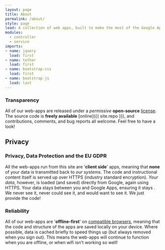 ```yaml
---
layout: page
title: About
permalink: /about/
style: page
lead: A collection of web apps, built to make the most of the Google Apps platform and designed to save time, making the technology work for you.
modules:
  - controller
  - service
imports:
- name: jquery
  load: first
- name: tether
  load: first
- name: bootstrap-css
  load: first
- name: bootstrap-js
  load: last
---
```


### Transparency
All of our web-apps are released under a _permissive_ __open-source__ [license](/license). The source code is __freely available__ [online]({{ site.repo }}), and contributions, comments, and bug reports all welcome. Feel free to have a look!

## Privacy

### __Privacy__, __Data Protection__ and the __EU GDPR__
All the web-apps run from this site are '__client side__' apps, meaning that __none__ of your data is transmitted back to _our systems_. The code and instructional content itself is served up over HTTPS (industry standard encryption). *Your data*, however, is loaded (and saved) directly from Google, again using HTTPS. Your data stays between you and Google Apps, ensuring it stays . We never see it, never could see it, and would want to see it. We just provide the code!

### Reliability
All of our web-apps are '__offline-first__' on [compatible browsers](/requirements), meaning that the code and structure of the apps are saved locally on your device. Where possible, data is cached briefly to speed things up (but always removed when you sign out). This means the web-apps will continue to function when you are offline, or when wifi isn't working so well!